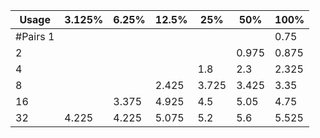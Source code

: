 | Usage | 3.125% | 6.25% | 12.5% | 25% | 50% | 100% |
| --- | --- | --- | --- | --- | --- | --- |
| #Pairs 1 |  |  |  |  |  | 0.75 |
| 2 |  |  |  |  | 0.975 | 0.875 |
| 4 |  |  |  | 1.8 | 2.3 | 2.325 |
| 8 |  |  | 2.425 | 3.725 | 3.425 | 3.35 |
| 16 |  | 3.375 | 4.925 | 4.5 | 5.05 | 4.75 |
| 32 | 4.225 | 4.225 | 5.075 | 5.2 | 5.6 | 5.525 |
